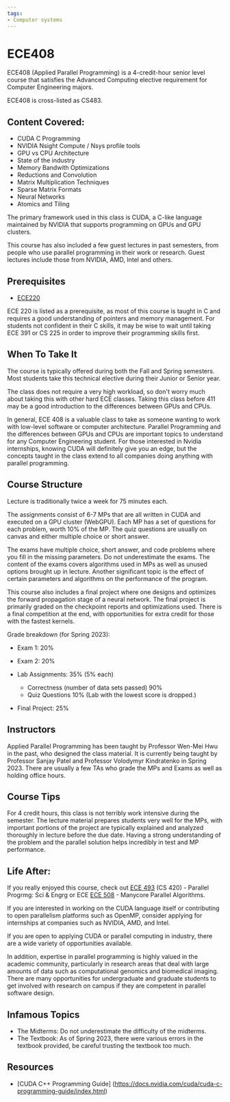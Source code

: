 ```yaml
---
tags:
- Computer systems
---
```

# ECE408

ECE408 (Applied Parallel Programming) is a 4-credit-hour senior level course that satisfies the Advanced Computing elective requirement for Computer Engineering majors.

ECE408 is cross-listed as CS483.

## Content Covered:

- CUDA C Programming
- NVIDIA Nsight Compute / Nsys profile tools
- GPU vs CPU Architecture
- State of the industry
- Memory Bandwith Optimizations
- Reductions and Convolution
- Matrix Multiplication Techniques
- Sparse Matrix Formats
- Neural Networks
- Atomics and Tiling


The primary framework used in this class is CUDA, a C-like language maintained by NVIDIA that supports programming on GPUs and GPU clusters.

This course has also included a few guest lectures in past semesters, from people who use parallel programming in their work or research. Guest lectures include those from NVIDIA, AMD, Intel and others.

## Prerequisites

- [ECE220](ECE220.md)

ECE 220 is listed as a prerequisite, as most of this course is taught in C and requires a good understanding of pointers and memory management. For students not confident in their C skills, it may be wise to wait until taking ECE 391 or CS 225 in order to improve their programming skills first.

## When To Take It

The course is typically offered during both the Fall and Spring semesters. Most students take this technical elective during their Junior or Senior year.

The class does not require a very high workload, so don't worry much about taking this with other hard ECE classes. Taking this class before 411 may be a good introduction to the differences between GPUs and CPUs.

In general, ECE 408 is a valuable class to take as someone wanting to work with low-level software or computer architecture. Parallel Programming and the differences between GPUs and CPUs are important topics to understand for any Computer Engineering student. For those interested in Nvidia internships, knowing CUDA will definitely give you an edge, but the concepts taught in the class extend to all companies doing anything with parallel programming.

## Course Structure

Lecture is traditionally twice a week for 75 minutes each.

The assignments consist of 6-7 MPs that are all written in CUDA and executed on a GPU cluster (WebGPU). Each MP has a set of questions for each problem, worth 10% of the MP. The quiz questions are usually on canvas and either multiple choice or short answer.

The exams have multiple choice, short answer, and code problems where you fill in the missing parameters. Do not underestimate the exams. The content of the exams covers algorithms used in MPs as well as unused options brought up in lecture. Another significant topic is the effect of certain parameters and algorithms on the performance of the program.

This course also includes a final project where one designs and optimizes the forward propagation stage of a neural network. The final project is primarily graded on the checkpoint reports and optimizations used. There is a final competition at the end, with opportunities for extra credit for those with the fastest kernels.

Grade breakdown (for Spring 2023):

- Exam 1: 20%
- Exam 2: 20%
- Lab Assignments: 35% (5% each)
  - Correctness (number of data sets passed) 90%
  - Quiz Questions 10%
(Lab with the lowest score is dropped.)

- Final Project: 25%

## Instructors

Applied Parallel Programming has been taught by Professor Wen-Mei Hwu in the past, who designed the class material. It is currently being taught by Professor Sanjay Patel and Professor Volodymyr Kindratenko in Spring 2023. There are usually a few TAs who grade the MPs and Exams as well as holding office hours.

## Course Tips

For 4 credit hours, this class is not terribly work intensive during the semester. The lecture material prepares students very well for the MPs, with important portions of the project are typically explained and analyzed thoroughly in lecture before the due date. Having a strong understanding of the problem and the parallel solution helps incredibly in test and MP performance.


## Life After:

If you really enjoyed this course, check out [ECE 493](../ECE%20Course%20Offerings/ECE493.md) (CS 420) - Parallel Progrmg: Sci & Engrg or ECE [ECE 508](../ECE%20Course%20Offerings/ECE508.md) - Manycore Parallel Algorithms.

If you are interested in working on the CUDA language itself or contributing to open parallelism platforms such as OpenMP, consider applying for internships at companies such as NVIDIA, AMD, and Intel.

If you are open to applying CUDA or parallel computing in industry, there are a wide variety of opportunities available.

In addition, expertise in parallel programming is highly valued in the academic community, particularly in research areas that deal with large amounts of data such as computational genomics and biomedical imaging. There are many opportunities for undergraduate and graduate students to get involved with research on campus if they are competent in parallel software design.

## Infamous Topics

- The Midterms: Do not underestimate the difficulty of the midterms.
- The Textbook: As of Spring 2023, there were various errors in the textbook provided, be careful trusting the textbook too much.

## Resources
- [CUDA C++ Programming Guide] (https://docs.nvidia.com/cuda/cuda-c-programming-guide/index.html)
